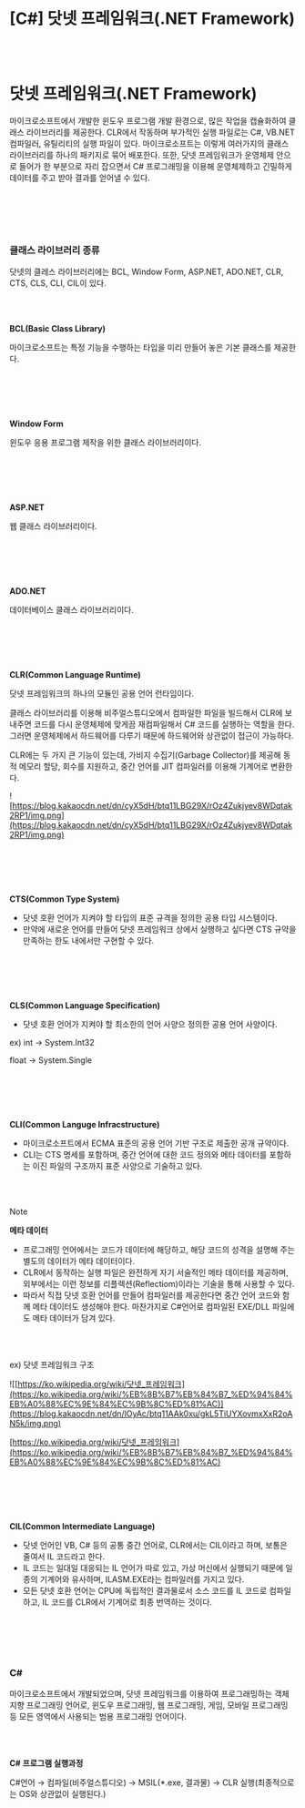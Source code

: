 # [C#] 닷넷 프레임워크(.NET Framework)

<br><br>

# **닷넷 프레임워크(.NET Framework)**

마이크로소프트에서 개발한 윈도우 프로그램 개발 환경으로, 많은 작업을 캡슐화하여 클래스 라이브러리를 제공한다. CLR에서 작동하며 부가적인 실행 파일로는 C#, VB.NET 컴파일러, 유틸리티의 실행 파일이 있다. 마이크로소프트는 이렇게 여러가지의 클래스 라이브러리를 하나의 패키지로 묶어 배포한다. 또한, 닷넷 프레임워크가 운영체제 안으로 들어가 한 부분으로 자리 잡으면서 C# 프로그래밍을 이용해 운영체제하고 긴밀하게 데이터를 주고 받아 결과를 얻어낼 수 있다.

<br><br>
<br><br>

### **클래스 라이브러리 종류**

닷넷의 클레스 라이브러리에는 BCL, Window Form, ASP.NET, ADO.NET, CLR, CTS, CLS, CLI, CIL이 있다.

<br><br>

**BCL(Basic Class Library)**

마이크로소프트는 특정 기능을 수행하는 타입을 미리 만들어 놓은 기본 클래스를 제공한다.

<br><br>
<br><br>

**Window Form**

윈도우 응용 프로그램 제작을 위한 클래스 라이브러리이다.

<br><br>
<br><br>

**ASP.NET**

웹 클래스 라이브러리이다.

<br><br>
<br><br>

**ADO.NET**

데이터베이스 클래스 라이브러리이다.

<br><br>
<br><br>

**CLR(Common Language Runtime)**

닷넷 프레임워크의 하나의 모듈인 공용 언어 런타임이다.

클래스 라이브러리를 이용해 비주얼스튜디오에서 컴파일한 파일을 빌드해서 CLR에 보내주면 코드를 다시 운영체제에 맞게끔 재컴파일해서 C# 코드를 실행하는 역할을 한다. 그러면 운영체제에서 하드웨어를 다루기 때문에 하드웨어와 상관없이 접근이 가능하다. 

CLR에는 두 가지 큰 기능이 있는데, 가비지 수집기(Garbage Collector)를 제공해 동적 메모리 할당, 회수를 지원하고, 중간 언어를 JIT 컴파일러를 이용해 기계어로 변환한다.

![https://blog.kakaocdn.net/dn/cyX5dH/btq11LBG29X/rOz4Zukjyev8WDqtak2RP1/img.png](https://blog.kakaocdn.net/dn/cyX5dH/btq11LBG29X/rOz4Zukjyev8WDqtak2RP1/img.png)

<br><br>
<br><br>

**CTS(Common Type System)**

- 닷넷 호환 언어가 지켜야 할 타입의 표준 규격을 정의한 공용 타입 시스템이다.
- 만약에 새로운 언어를 만들어 닷넷 프레임워크 상에서 실행하고 싶다면 CTS 규약을 만족하는 한도 내에서만 구현할 수 있다.

<br><br>
<br><br>

**CLS(Common Language Specification)**

- 닷넷 호환 언어가 지켜야 할 최소한의 언어 사양으 정의한 공용 언어 사양이다.

ex) int -> System.Int32

float -> System.Single

<br><br>
<br><br>

**CLI(Common Languge Infracstructure)**

- 마이크로소프트에서 ECMA 표준의 공용 언어 기반 구조로 제출한 공개 규약이다.
- CLI는 CTS 명세를 포함하며, 중간 언어에 대한 코드 정의와 메타 데이터를 포함하는 이진 파일의 구조까지 표준 사양으로 기술하고 있다.

<br><br>

>[!note]
> **메타 데이터**
> 
> - 프로그래밍 언어에서는 코드가 데이터에 해당하고, 해당 코드의 성격을 설명해 주는 별도의 데이터가 메타 데이터이다.
> - CLR에서 동작하는 실행 파일은 완전하게 자기 서술적인 메타 데이터를 제공하며, 외부에서는 이런 정보를 리플렉션(Reflectiom)이라는 기술을 통해 사용할 수 있다.
> - 따라서 직접 닷넷 호환 언어를 만들어 컴파일러를 제공한다면 중간 언어 코드와 함께 메타 데이터도 생성해야 한다. 마찬가지로 C#언어로 컴파일된 EXE/DLL 파일에도 메타 데이터가 담겨 있다.

<br><br>

ex) 닷넷 프레임워크 구조

![[https://ko.wikipedia.org/wiki/닷넷_프레임워크](https://ko.wikipedia.org/wiki/%EB%8B%B7%EB%84%B7_%ED%94%84%EB%A0%88%EC%9E%84%EC%9B%8C%ED%81%AC)](https://blog.kakaocdn.net/dn/lOyAc/btq11AAk0xu/gkL5TiUYXovmxXxR2oAN5k/img.png)

[https://ko.wikipedia.org/wiki/닷넷_프레임워크](https://ko.wikipedia.org/wiki/%EB%8B%B7%EB%84%B7_%ED%94%84%EB%A0%88%EC%9E%84%EC%9B%8C%ED%81%AC)

<br><br>
<br><br>

**CIL(Common Intermediate Language)**

- 닷넷 언어인 VB, C# 등의 공통 중간 언어로, CLR에서는 CIL이라고 하며, 보통은 줄여서 IL 코드라고 한다.
- IL 코드는 일대일 대응되는 IL 언어가 따로 있고, 가상 머신에서 실행되기 때문에 일종의 기계어와 유사하며, ILASM.EXE라는 컴파일러를 가지고 있다.
- 모든 닷넷 호환 언어는 CPU에 독립적인 결과물로서 소스 코드를 IL 코드로 컴파일하고, IL 코드를 CLR에서 기계어로 최종 번역하는 것이다.

<br><br>
<br><br>

### **C#**

마이크로소프트에서 개발되었으며, 닷넷 프레임워크를 이용하여 프로그래밍하는 객체 지향 프로그래밍 언어로, 윈도우 프로그래밍, 웹 프로그래밍, 게임, 모바일 프로그래밍 등 모든 영역에서 사용되는 범용 프로그래밍 언어이다.

<br><br>

**C# 프로그램 실행과정**

C#언어 → 컴파일(비주얼스튜디오) → MSIL(*.exe, 결과물) → CLR 실행(최종적으로는 OS와 상관없이 실행된다.)
